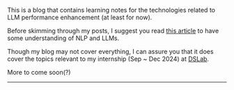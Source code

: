 This is a blog that contains learning notes for the technologies related to LLM performance enhancement (at least for now).

Before skimming through my posts, I suggest you read [this article](https://medium.com/@researchgraph/brief-introduction-to-the-history-of-large-language-models-llms-3c2efa517112) to have some understanding of NLP and LLMs.

Though my blog may not cover everything, I can assure you that it does cover the topics relevant to my internship (Sep ~ Dec 2024) at [DSLab](https://sites.google.com/site/datasciencelaboratory).

More to come soon(?)

---
